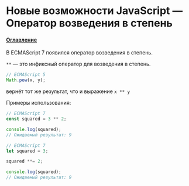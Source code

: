 # Новые возможности JavaScript — Оператор возведения в степень

#### [Оглавление](../../README.md)

В ECMAScript 7 появился оператор возведения в степень.

`**` — это инфиксный оператор для возведения в степень.

```javascript
// ECMAScript 5
Math.pow(x, y);
```

вернёт тот же результат, что и выражение `x ** y`

Примеры использования:

```javascript
// ECMAScript 7
const squared = 3 ** 2;

console.log(squared);
// Ожидаемый результат: 9
```

```javascript
// ECMAScript 7
let squared = 3;

squared **= 2;

console.log(squared);
// Ожидаемый результат: 9
```
